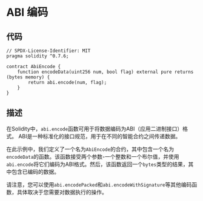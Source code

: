 # ABI 编码

## 代码

```solidity
// SPDX-License-Identifier: MIT
pragma solidity ^0.7.6;

contract AbiEncode {
    function encodeData(uint256 num, bool flag) external pure returns (bytes memory) {
        return abi.encode(num, flag);
    }
}
```

## 描述

在Solidity中，`abi.encode`函数可用于将数据编码为ABI（应用二进制接口）格式。 ABI是一种标准化的接口规范，用于在不同的智能合约之间传递数据。

在此示例中，我们定义了一个名为`AbiEncode`的合约，其中包含一个名为`encodeData`的函数。该函数接受两个参数-一个整数和一个布尔值，并使用`abi.encode`将它们编码为ABI格式。然后，该函数返回一个`bytes`类型的结果，其中包含已编码的数据。

请注意，您可以使用`abi.encodePacked`和`abi.encodeWithSignature`等其他编码函数，具体取决于您需要对数据执行的操作。
